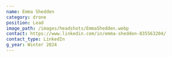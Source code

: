 ```yaml
---
name: Emma Shedden
category: drone
position: Lead
image_path: /images/headshots/EmmaShedden.webp
contact: https://www.linkedin.com/in/emma-shedden-835563204/
contact_type: LinkedIn
g_year: Winter 2024
---
```

